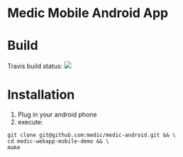 Medic Mobile Android App
========================

# Build

Travis build status: <img src="https://travis-ci.org/medic/medic-android.svg"/>

# Installation

1. Plug in your android phone
2. execute:
```
git clone git@github.com:medic/medic-android.git && \
cd medic-webapp-mobile-demo && \
make
```
